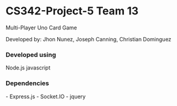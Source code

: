 <h1> CS342-Project-5 Team 13 </h1>
Multi-Player Uno Card Game

Developed by: Jhon Nunez, Joseph Canning, Christian Dominguez



<h3> Developed using </h3>

Node.js
javascript


<h3> Dependencies </h3>
	- Express.js
	- Socket.IO
	- jquery
